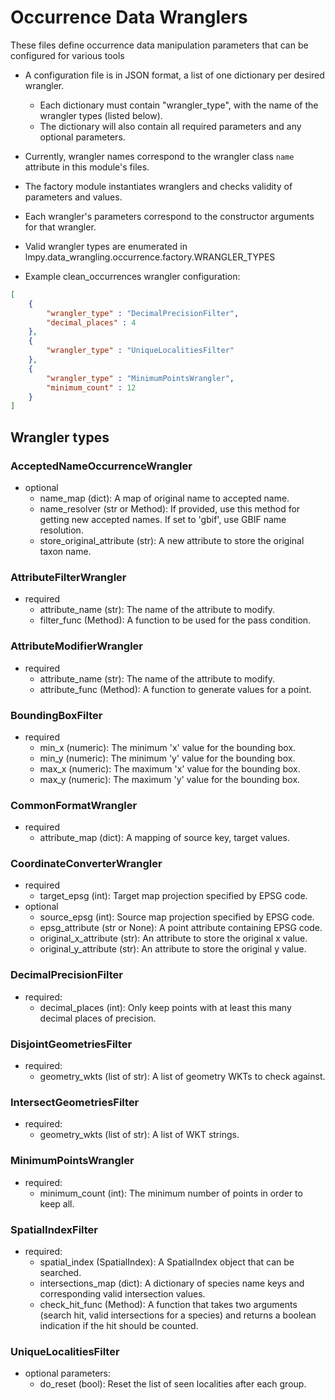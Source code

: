 # Occurrence Data Wranglers

These files define occurrence data manipulation parameters that can be configured for various tools

* A configuration file is in JSON format, a list of one dictionary per desired wrangler.  
  * Each dictionary must contain "wrangler_type", with the name of the wrangler types (listed below).  
  * The dictionary will also contain all required parameters and any optional parameters.  

* Currently, wrangler names correspond to the wrangler class `name` attribute in this module's files.
* The factory module instantiates wranglers and checks validity of parameters and values.
* Each wrangler's parameters correspond to the constructor arguments for that wrangler. 
* Valid wrangler types are enumerated in lmpy.data_wrangling.occurrence.factory.WRANGLER_TYPES
* Example clean_occurrences wrangler configuration:

```json
[
    {
        "wrangler_type" : "DecimalPrecisionFilter",
        "decimal_places" : 4
    },
    {
        "wrangler_type" : "UniqueLocalitiesFilter"
    },
    {
        "wrangler_type" : "MinimumPointsWrangler",
        "minimum_count" : 12
    }
]

```

## Wrangler types 

### AcceptedNameOccurrenceWrangler
* optional
  * name_map (dict): A map of original name to accepted name.
  * name_resolver (str or Method): If provided, use this method for getting new accepted names. 
    If set to 'gbif', use GBIF name resolution. 
  * store_original_attribute (str): A new attribute to store the
    original taxon name.

### AttributeFilterWrangler
* required
  * attribute_name (str): The name of the attribute to modify.
  * filter_func (Method): A function to be used for the pass condition.

### AttributeModifierWrangler
* required
  * attribute_name (str): The name of the attribute to modify. 
  * attribute_func (Method): A function to generate values for a point.

### BoundingBoxFilter
* required
  * min_x (numeric): The minimum 'x' value for the bounding box.
  * min_y (numeric): The minimum 'y' value for the bounding box.
  * max_x (numeric): The maximum 'x' value for the bounding box.
  * max_y (numeric): The maximum 'y' value for the bounding box.

### CommonFormatWrangler
* required
  * attribute_map (dict): A mapping of source key, target values.

### CoordinateConverterWrangler
* required
  * target_epsg (int): Target map projection specified by EPSG code.
* optional
  * source_epsg (int): Source map projection specified by EPSG code.
  * epsg_attribute (str or None): A point attribute containing EPSG code.
  * original_x_attribute (str): An attribute to store the original x value.
  * original_y_attribute (str): An attribute to store the original y value.

### DecimalPrecisionFilter
* required:
  * decimal_places (int): Only keep points with at least this many decimal places of precision.

### DisjointGeometriesFilter
* required:
  * geometry_wkts (list of str): A list of geometry WKTs to check against.

### IntersectGeometriesFilter
* required:
  * geometry_wkts (list of str): A list of WKT strings.

### MinimumPointsWrangler
* required:
  * minimum_count (int): The minimum number of points in order to keep all.

### SpatialIndexFilter
* required:
  * spatial_index (SpatialIndex): A SpatialIndex object that can be searched.
  * intersections_map (dict): A dictionary of species name keys and corresponding valid intersection values.
  * check_hit_func (Method): A function that takes two arguments (search hit, valid intersections for a species) 
    and returns a boolean indication if the hit should be counted.

### UniqueLocalitiesFilter
* optional parameters:
  * do_reset (bool): Reset the list of seen localities after each group.